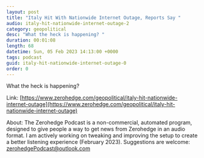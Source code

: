 ```yaml
---
layout: post
title: "Italy Hit With Nationwide Internet Outage, Reports Say "
audio: italy-hit-nationwide-internet-outage-2
category: geopolitical
desc: "What the heck is happening? "
duration: 00:01:08
length: 68
datetime: Sun, 05 Feb 2023 14:13:00 +0000
tags: podcast
guid: italy-hit-nationwide-internet-outage-0
order: 0
---
```

What the heck is happening? 

Link: [https://www.zerohedge.com/geopolitical/italy-hit-nationwide-internet-outage](https://www.zerohedge.com/geopolitical/italy-hit-nationwide-internet-outage)

About: The Zerohedge Podcast is a non-commercial, automated program, designed to give people a way to get news from Zerohedge in an audio format.  I am actively working on tweaking and improving the setup to create a better listening experience (February 2023).  Suggestions are welcome: [zerohedgePodcast@outlook.com](mailto:zerohedgePodcast@outlook.com)